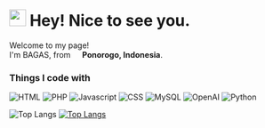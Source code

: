 <h1><img src="https://emojis.slackmojis.com/emojis/images/1531849430/4246/blob-sunglasses.gif?1531849430" width="30"/> Hey! Nice to see you.</h1>

<p>Welcome to my page! </br> I'm BAGAS, from <img src="https://cdn-icons-png.flaticon.com/512/6157/6157721.png" width="13"/> <b>Ponorogo, Indonesia</b>.
<h3>Things I code with</h3>

<p>
  <img alt="HTML" src="https://img.shields.io/badge/-HTML-E34F26?style=flat-square&logo=html5&logoColor=white" />
  <img alt="PHP" src="https://img.shields.io/badge/-PHP-777BB4?style=flat-square&logo=php&logoColor=white" />
  <img alt="Javascript" src="https://img.shields.io/badge/-Javascript-D3B32C?style=flat-square&logo=javascript&logoColor=white" />
  <img alt="CSS" src="https://img.shields.io/badge/-CSS-1572B6?style=flat-square&logo=css3&logoColor=white" />
  <img alt="MySQL" src="https://img.shields.io/badge/-MySQL-42759C?style=flat-square&logo=mysql&logoColor=white" />
  <img alt="OpenAI" src="https://img.shields.io/badge/-OpenAI-229D79?style=flat-square&logo=openai&logoColor=white" />
  <img alt="Python" src="https://img.shields.io/badge/-Python-407AA9?style=flat-square&logo=python&logoColor=white" />
</p>


![Top Langs](https://github-readme-stats.vercel.app/api/top-langs/?username=bagasdouzun&layout=compact)
[![Top Langs](https://github-readme-stats.vercel.app/api/top-langs/?username=bagasdouzun&layout=pie)](https://github.com/bagasdouzun/github-readme-stats)
